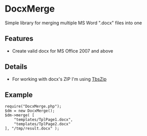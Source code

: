 DocxMerge
=========

Simple library for merging multiple MS Word ".docx" files into one

Features
--------

+ Create valid docx for MS Office 2007 and above

Details
-------

+ For working with docx's ZIP I'm using [TbsZip](http://www.tinybutstrong.com/apps/tbszip/tbszip_help.html)

Example
------------

	require("DocxMerge.php");
	$dm = new DocxMerge();
	$dm->merge( [
        "templates/TplPage1.docx",
        "templates/TplPage2.docx"
    ], "/tmp/result.docx" );
